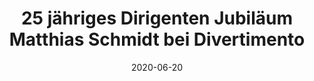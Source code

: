 ---
date: 2020-06-20
title: 25 jähriges Dirigenten Jubiläum Matthias Schmidt bei Divertimento
zip: 65551
address: Lindenholzhausen - Dorfgemeinschaftshaus
show: false
---